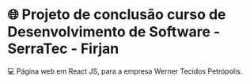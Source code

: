 # 🌐 Projeto de conclusão curso de Desenvolvimento de Software - SerraTec - Firjan 

💻 Página web em React JS, para a empresa Werner Tecidos Petrópolis.
